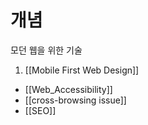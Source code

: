 ---
---


# 개념
모던 웹을 위한 기술 

1. [[Mobile First Web Design]]
- [[Web_Accessibility]]
- [[cross-browsing issue]]
- [[SEO]]
